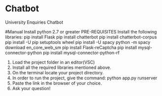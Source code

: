 # Chatbot
University Enquiries Chatbot

 #Manual 
Install python 2.7 or greater 
PRE-REQUISITES
Install the following libraries:
pip install Flask
 pip install chatterbot
pip install chatterbot-corpus 
pip install -U pip setuptools wheel
 pip install -U spacy
python -m spacy download en_core_web_sm
pip install Flask-reCaptcha
pip install mysql-connector-python
pip install mysql-connector-python-rf

1. Load the project folder in an editor(VSC)
2. Install all the required libraries mentioned above. 
3. On the terminal locate your project directory.
4. In order to run the project, give the command:
python app.py runserver
5. Paste the link in the browser of your choice.
6. Ask your question!


